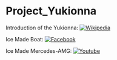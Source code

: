 # Project_Yukionna

Introduction of the Yukionna: [![Wikipedia](https://img.shields.io/badge/Wikipedia-%23000000.svg?style=for-the-badge&logo=wikipedia&logoColor=white)](https://en.wikipedia.org/wiki/Yuki-onna)

Ice Made Boat: [![Facebook](https://img.shields.io/badge/Facebook-1877F2?style=for-the-badge&logo=facebook&logoColor=white)](https://www.facebook.com/supercarblondie/videos/this-guy-made-a-boat-out-of-ice/925564788918928/)

Ice Made Mercedes-AMG: [![Youtube](https://img.shields.io/badge/YouTube-FF0000?style=for-the-badge&logo=youtube&logoColor=white)](https://www.youtube.com/watch?v=2v-h195daZg)
